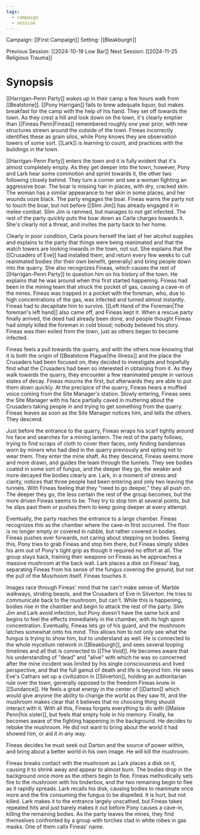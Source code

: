 ```yaml
---
tags:
  - campaign
  - session
---
```


Campaign: [[First Campaign]]
Setting: [[Bleakburgh]]

Previous Session: [[2024-10-19 Low Bar]]
Next Session: [[2024-11-25 Religious Trauma]]

# Synopsis

[[Harrigan-Penn Party]] wakes up in their camp a few hours walk from [[Beatstone]]. [[Pony Harrigan]] fails to brew adequate liquor, but makes breakfast for the camp with the help of his hand. They set off towards the town. As they crest a hill and look down on the town, it's clearly emptier than [[Fineas Penn|Fineas]] remembered roughly one year prior, with new structures strewn around the outside of the town. Fineas incorrectly identifies these as grain silos, while Pony knows they are observation towers of some sort. [[Lark]] is learning to count, and practices with the buildings in the town.

[[Harrigan-Penn Party]] enters the town and it is fully evident that it's almost completely empty. As they get deeper into the town, however, Pony and Lark hear some commotion and sprint towards it, the other two following closely behind. They turn a corner and see a woman fighting an aggressive boar. The boar is missing hair in places, with dry, cracked skin. The woman has a similar appearance to her skin in some places, and her wounds ooze black. The party engages the boar. Fineas warns the party not to touch the boar, but not before [[Slim Jim]] has already engaged it in melee combat. Slim Jim is rammed, but manages to not get infected. The rest of the party quickly puts the boar down as Carla charges towards it. She's clearly not a threat, and invites the party back to her home.

Clearly in poor condition, Carla pours herself the last of her alcohol supplies and explains to the party that things were being reanimated and that the watch towers are looking inwards in the town, not out. She explains that the [[Crusaders of Eve]] had installed them, and return every few weeks to cull reanimated bodies (for their own benefit, generally) and bring people down into the quarry. She also recognizes Fineas, which causes the rest of [[Harrigan-Penn Party]] to question him on his history of the town. He explains that he was around when this first started happening. Fineas had been in the mining team that struck the pocket of gas, causing a cave-in of the mines. Fineas was trapped in a pocket with the foreman, who, due to high concentrations of the gas, was infected and turned almost instantly. Fineas had to decapitate him to survive. [[Left Hand of the Foreman|The foreman's left hand]] also came off, and Fineas kept it. When a rescue party finally arrived, the deed had already been done, and people thought Fineas had simply killed the foreman in cold blood; nobody believed his story. Fineas was then exiled from the town, just as others began to become infected.

Fineas feels a pull towards the quarry, and with the others now knowing that it is both the origin of [[Beatstone Plague|the illness]] and the place the Crusaders had been focused on, they decided to investigate and hopefully find what the Crusaders had been so interested in obtaining from it. As they walk towards the quarry, they encounter a few reanimated people in various states of decay. Fineas mourns the first, but afterwards they are able to put them down quickly. At the precipice of the quarry, Fineas hears a muffled voice coming from the Site Manager's station. Slowly entering, Fineas sees the Site Manager with his face partially caved in muttering about the Crusaders taking people in and trying to get something from the quarry. Fineas leaves as soon as the Site Manager notices him, and tells the others. They descend.

Just before the entrance to the quarry, Fineas wraps his scarf tightly around his face and searches for a mining lantern. The rest of the party follows, trying to find scraps of cloth to cover their faces, only finding bandannas worn by miners who had died in the quarry previously and opting not to wear them. They enter the mine shaft. As they descend, Fineas seems more and more drawn, and guides the team through the tunnels. They see bodies coated in some sort of fungus, and the deeper they go, the weaker and more decayed the bodies clearly are. Lark, in a moment of stress and clarity, notices that three people had been entering and only two leaving the tunnels. With Fineas feeling that they "need to go deeper," they all push on. The deeper they go, the less certain the rest of the group becomes, but the more driven Fineas seems to be. They try to stop him at several points, but he slips past them or pushes them to keep going deeper at every attempt.

Eventually, the party reaches the entrance to a large chamber. Fineas recognizes this as the chamber where the cave-in first occurred. The floor is no longer empty or covered in rubble, but rather covered in bodies. Fineas pushes ever forwards, not caring about stepping on bodies. Seeing this, Pony tries to grab Fineas and stop him there, but Fineas simply slides his arm out of Pony's tight grip as though it required no effort at all. The group stays back, training their weapons on Fineas as he approaches a massive mushroom at the back wall. Lark places a disk on Fineas' bag, separating Fineas from his sense of the fungus covering the ground, but not the pull of the Musrhoom itself. Fineas touches it.

Images race through Fineas' mind that he can't make sense of. Marble walkways, striding beasts, and the Crusaders of Eve in Silverton. He tries to communicate back to the mushroom, but can't. While this is happening, bodies rise in the chamber and begin to attack the rest of the party. Slim Jim and Lark avoid infection, but Pony doesn't have the same luck and begins to feel the effects immediately in the chamber, with its high spore concentration. Eventually, Fineas lets go of his guard, and the mushroom latches somewhat onto his mind. This allows him to not only see what the fungus is trying to show him, but to understand as well. He is connected to the whole mycelium network in [[Bleakburgh]], and sees several looping timelines and all that is connected to [[The Void]]. He becomes aware that his understanding of "dead" and "alive" with which he was so concerned after the mine incident was limited by his single consciousness and lived perspective, and that the full gamut of death and life is beyond him. He sees Eve's Cathars set up a civilization in [[Silverton]], holding an authoritarian rule over the town, generally opposed to the freedom Fineas knew in [[Sundance]]. He feels a great energy in the center of [[Darton]] which would give anyone the ability to change the world as they saw fit, and the mushroom makes clear that it believes that no choosing thing should interact with it. With all this, Fineas forgets everything to do with [[Maisie Penn|his sister]], but feels that empty hole in his memory. Finally, he becomes aware of the fighting happening in the background. He decides to rebuke the mushroom. He did not want to bring about the world it had showed him, or aid it in any way.

Fineas decides he must seek out Darton and the source of power within, and bring about a better world in his own image. He will kill the mushroom.

Fineas breaks contact with the mushroom as Lark places a disk on it, causing it to shrink away and appear to almost burn. The bodies drop in the background once more as the others begin to flee. Fineas methodically sets fire to the mushroom with his tinderbox, and the two remaining begin to flee as it rapidly spreads. Lark recalls his disk, causing bodies to reanimate once more and the fire consuming the fungus to be dispelled. It is hurt, but not killed. Lark makes it to the entrance largely unscathed, but Fineas takes repeated hits and just barely makes it out before Pony causes a cave-in, killing the remaining bodies. As the party leaves the mines, they find themselves confronted by a group with torches clad in white robes in gas masks. One of them calls Fineas' name.